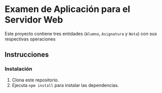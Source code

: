 # Examen de Aplicación para el Servidor Web

Este proyecto contiene tres entidades (`Alumno`, `Asignatura` y `Nota`) con sus respectivas operaciones 

## Instrucciones

### Instalación
1. Clona este repositorio.
2. Ejecuta `npm install` para instalar las dependencias.

